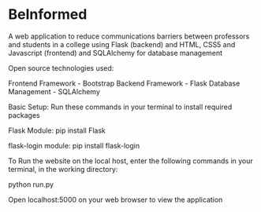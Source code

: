 # BeInformed
A web application to reduce communications barriers between professors and students in a college using Flask (backend) and HTML, CSS5 and Javascript (frontend) and SQLAlchemy for database management 

Open source technologies used: 

Frontend Framework - Bootstrap
Backend Framework - Flask 
Database Management - SQLAlchemy

Basic Setup:
Run these commands in your terminal to install required packages

Flask Module:
pip install Flask

flask-login module:
pip install flask-login

To Run the website on the local host, enter the following commands in your terminal, in the working directory:

python run.py

Open localhost:5000 on your web browser to view the application
